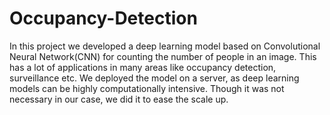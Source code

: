 # Occupancy-Detection
In this project we developed a deep learning model based on Convolutional Neural Network(CNN) for counting the number of people in an image. This has a lot of applications in many areas like occupancy detection, surveillance etc. We deployed the model on a server, as deep learning models can be highly computationally intensive. Though it was not necessary in our case, we did it to ease the scale up.
